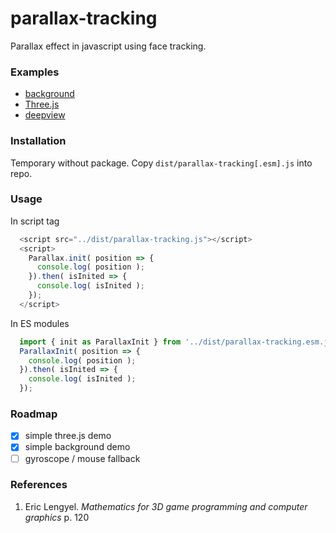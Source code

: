 # parallax-tracking

Parallax effect in javascript using face tracking.

### Examples
* [background](https://munrocket.github.io/parallax-tracking/examples/background.html)
* [Three.js](https://munrocket.github.io/parallax-tracking/examples/threejs.html)
* [deepview](https://munrocket.github.io/parallax-tracking/examples/immersive.html)

### Installation
Temporary without package. Copy `dist/parallax-tracking[.esm].js` into repo.

### Usage
In script tag
```js
  <script src="../dist/parallax-tracking.js"></script>
  <script>
    Parallax.init( position => {
      console.log( position );
    }).then( isInited => {
      console.log( isInited );
    });
  </script>
```
In ES modules
```js
  import { init as ParallaxInit } from '../dist/parallax-tracking.esm.js';
  ParallaxInit( position => {
    console.log( position );
  }).then( isInited => {
    console.log( isInited );
  });
```

### Roadmap

- [x] simple three.js demo
- [x] simple background demo
- [ ] gyroscope / mouse fallback

### References

1. Eric Lengyel. *Mathematics for 3D game programming and computer graphics* p. 120